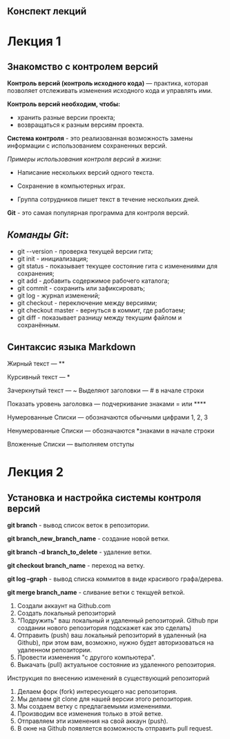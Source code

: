## Конспект лекций

# Лекция 1 

## **Знакомство с контролем версий**

__Контроль версий (контроль исходного кода)__ — практика, которая позволяет отслеживать изменения исходного кода и управлять ими.

**Контроль версий необходим, чтобы:**

* хранить разные версии проекта;
* возвращаться к разным версиям проекта.

**Система контроля** -  это реализованная возможность замены информации с использованием сохраненных версий.  

*Примеры использования контроля версий в жизни*:

* Написание нескольких версий одного текста.

* Сохранение в компьютерных играх.

* Группа сотрудников пишет текст в течение нескольких дней.

__Git__ - это самая популярная программа для контроля версий.

## _**Команды Git**_:

* git --version - проверка текущей версии гита;
* git init - инициализация;
* git status - показывает текущее состояние гита с изменениями для сохранения;
* git add - добавить содержимое рабочего каталога;
* git commit - сохранить или зафиксировать;
* git log - журнал изменений;
* git checkout - переключение между версиями;
* git checkout master - вернуться в коммит, где работаем;
* git diff - показывает разницу между текущим файлом
и сохранённым.

## **Синтаксис языка Markdown**

Жирный текст — **

Курсивный текст — *

Зачеркнутый текст — ~
Выделяют заголовки — # в начале строки

Показать уровень заголовка —
подчеркивание знаками = или ****

Нумерованные Списки — обозначаются обычными цифрами 1, 2, 3

Ненумерованные Списки — обозначаются *знаками в начале строки

Вложенные Списки — выполняем отступы

# Лекция 2 

## **Установка и настройка системы контроля версий**

**git branch** - вывод список веток в репозитории.

**git branch_new_branch_name** - создание новой ветки.

**git branch -d branch_to_delete** - удаление ветки.

**git checkout branch_name** - переход на ветку.

**git log –graph** - вывод списка коммитов в виде красивого графа/дерева.

**git merge branch_name** - сливание ветки с текщуей веткой.



1. Создали аккаунт на Github.com
2. Создать локальный репозиторий
3. "Подружить" ваш локальный и удаленный репозиторий. Github при создании нового репозитория подскажет как это сделать)
4. Отправить (push) ваш локальный репозиторий в удаленный (на Github), при этом вам, возможно, нужно будет авторизоваться на удаленном репозитории.
5. Провести изменения "с другого компьютера".
6. Выкачать (pull) актуальное состояние из удаленного репозитория.

Инструкция по внесению изменений в существующий репозиторий
1. Делаем форк (fork) интересующего нас репозитория.
2. Мы делаем git clone для нашей версии этого репозитория.
3. Мы создаем ветку с предлагаемыми изменениями.
4. Производим все изменения только в этой ветке.
5. Отправляем эти изменения на свой аккаун (push).
6. В окне на Github появляется возможность отправить pull request.

